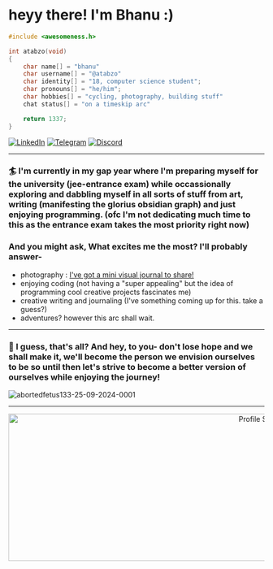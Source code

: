 # heyy there! I'm Bhanu :)

```c
#include <awesomeness.h>

int atabzo(void)
{
    char name[] = "bhanu"
    char username[] = "@atabzo"
    char identity[] = "18, computer science student";
    char pronouns[] = "he/him";
    char hobbies[] = "cycling, photography, building stuff"
    chat status[] = "on a timeskip arc"

    return 1337;
}
```

[![LinkedIn](https://img.shields.io/badge/LinkedIn-0077B5?style=for-the-badge&logo=linkedin&logoColor=white)](https://linkedin.com/in/atabzo) 
[![Telegram](https://img.shields.io/badge/Telegram-2CA5E0?style=for-the-badge&logo=telegram&logoColor=white)](https://t.me/bhanupratapyadav)
[![Discord](https://img.shields.io/badge/Discord-7289DA?style=for-the-badge&logo=discord&logoColor=white)](https://discord.com/users/818855965842472992)

---

### 🏄 I'm currently in my gap year where I'm preparing myself for the university (jee-entrance exam) while occassionally exploring and dabbling myself in all sorts of stuff from art, writing (manifesting the glorius obsidian graph) and just enjoying programming. (ofc I'm not dedicating much time to this as the entrance exam takes the most priority right now)

### And you might ask, What excites me the most? I'll probably answer-
- photography : [I've got a mini visual journal to share!](https://bento.me/atabzopixels)
- enjoying coding (not having a "super appealing" but the idea of programming cool creative projects fascinates me)
- creative writing and journaling (I've something coming up for this. take a guess?)
- adventures? however this arc shall wait.
  
---

### 🦅 I guess, that's all? And hey, to you- don't lose hope and we shall make it, we'll become the person we envision ourselves to be so until then let's strive to become a better version of ourselves while enjoying the journey! 

![abortedfetus133-25-09-2024-0001](https://github.com/user-attachments/assets/44dfeee7-b5de-412c-8b03-a3d5e7c3f54c)

---
<p align="center">
  <img src="https://github-profile-summary-cards.vercel.app/api/cards/profile-details?username=atabzo&theme=tokyonight" width="1000" height="290" alt="Profile Summary"/>
</p>


